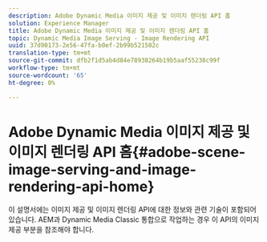 ```yaml
---
description: Adobe Dynamic Media 이미지 제공 및 이미지 렌더링 API 홈
solution: Experience Manager
title: Adobe Dynamic Media 이미지 제공 및 이미지 렌더링 API 홈
topic: Dynamic Media Image Serving - Image Rendering API
uuid: 37d90173-2e56-47fa-b0ef-2b99b521502c
translation-type: tm+mt
source-git-commit: dfb2f1d5ab4d84e78938264b19b5aaf55238c99f
workflow-type: tm+mt
source-wordcount: '65'
ht-degree: 0%

---
```



# Adobe Dynamic Media 이미지 제공 및 이미지 렌더링 API 홈{#adobe-scene-image-serving-and-image-rendering-api-home}

이 설명서에는 이미지 제공 및 이미지 렌더링 API에 대한 정보와 관련 기술이 포함되어 있습니다. AEM과 Dynamic Media Classic 통합으로 작업하는 경우 이 API의 이미지 제공 부분을 참조해야 합니다.